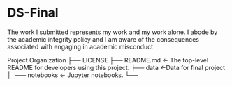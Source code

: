 # DS-Final
The work I submitted represents my work and my work alone.  I abode by the academic integrity policy and I am aware of the consequences associated with engaging in academic misconduct

Project Organization
├── LICENSE
├── README.md          <- The top-level README for developers using this project.
├── data			   <-Data for final project
│
├── notebooks          <- Jupyter notebooks. 
└──
